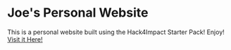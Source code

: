 # Joe's Personal Website
This is a personal website built using the Hack4Impact Starter Pack!
Enjoy!
[Visit it Here!](https://joseph-macfarlane.github.io)